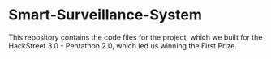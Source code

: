 # Smart-Surveillance-System

This repository contains the code files for the project, which we built for the HackStreet 3.0 - Pentathon 2.0, which led us winning the First Prize.

